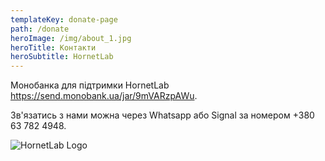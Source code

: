 ```yaml
---
templateKey: donate-page
path: /donate
heroImage: /img/about_1.jpg
heroTitle: Контакти
heroSubtitle: HornetLab
---
```

Монобанка для підтримки HornetLab https://send.monobank.ua/jar/9mVARzpAWu.

Зв'язатись з нами можна через Whatsapp або Signal за номером +380 63 782 4948. 

![HornetLab Logo](/img/hornetlub_logo_v1.jpg)